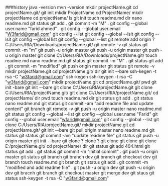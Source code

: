 ###history
  java -version
  mvn -version
  mkdir projectName.git
  cd projectName.git/
  git init
  mkdir ProjectName
  cd ProjectName/
  mkdir projectName
  cd projectName/
  ls
  git init
  touch readme.md
  dir
  nano readme.md
  git status
  git add .
  git commit -m "M" .
  git config --global user.name "farid ahmed" .
  git config --global user.email "W3farid@gmail.com"
  git config --list
  git config --global --lsit
  git config --lsit
  git config --global list
  git config --global --list
  git remote add origin ?C:/Users/RIA/Downloads/projectName.git/
  git remote -v
  git status
  git commit -m "m"
  git push -u origin master
  git push -u origin master
  git push -u origin master
  git clone C:/Users/RIA/Downloads/projectName.git/
  touch readme.md
  nano readme.md
  git status
  git commit -m "M" .
  git status
  git add .
  git commit -m "modified"
  git push origin master
  git status
  git remote -v
  mkdir projectName.git
  cd projectName.git/
  dir
  git init --bare
  ssh-kegen -t rsa -C "w3farid@gmail.com"
  ssh-kegen
  ssh-keygen -t rsa -C "w3farid@gmail.com"
  mkdir projectName.git
  cd projectName.git/
  pwd
  git init -bare
  git init --bare
  git clone C:\Users\RIA\projectName.git
  git clone C:/Users/RIA/projectName.git/
    git clone C:/Users/RIA/projectName.git/
  cd projectName/
  dir
  pwd
  touch readme.md
  dir
  git status
  git add .
    git status
  nano readme.md
  git status
  git commit -am "add readme file and update content"
  git branch
  git remote -v
  git push -u origin master
  nano readme.md
  git status
  git config --global --list
git config --global user.name "Farid"
git config --global user.email "wfarid@gmail.com"
git config --global --list
git clone C:/Users/RIA/projectName.git/
mkdir projectName.git
cd projectName.git/
git init --bare
git pull origin master
nano readme.md
git status
git status
git commit -am "update readme file"
git status
git push -u origin master
git init --bare
git clone ? clone ?
git clone
git clone
git clone E:/projectName.git/
cd projectName/
dir
git status
git add 404.html
git status
git add .
git status
git commit -m "initial commit" .
git push -u origin master
git status
git branch
git branch dev
git branch
git checkout dev
git branch
touch readme.md
git branch
git status
git add .
git commit -m "modified and add readme file" .
git push -u origin dev
git push -u origin dev
git bracnh
git branch
git checkout master
git merge dev
git staus
git status
ssh-keygen -t rsa -C "w3farid@gmail.com"